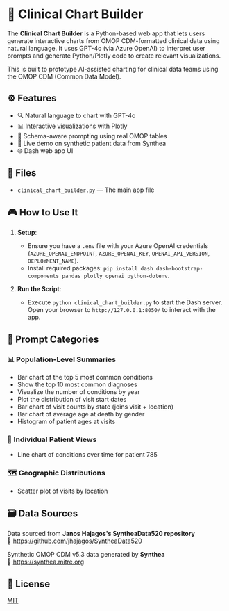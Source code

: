 
# 🏥 Clinical Chart Builder

The **Clinical Chart Builder** is a Python-based web app that lets users generate interactive charts from OMOP CDM-formatted clinical data using natural language. It uses GPT-4o (via Azure OpenAI) to interpret user prompts and generate Python/Plotly code to create relevant visualizations.

This is built to prototype AI-assisted charting for clinical data teams using the OMOP CDM (Common Data Model).

## ⚙️ Features

- 🔍 Natural language to chart with GPT-4o
- 📊 Interactive visualizations with Plotly
- 🧠 Schema-aware prompting using real OMOP tables
- 🔌 Live demo on synthetic patient data from Synthea
- 🌐 Dash web app UI

## 📂 Files

- `clinical_chart_builder.py` — The main app file

## 🎮 How to Use It

1. **Setup**:
   - Ensure you have a `.env` file with your Azure OpenAI credentials (`AZURE_OPENAI_ENDPOINT`, `AZURE_OPENAI_KEY`, `OPENAI_API_VERSION`, `DEPLOYMENT_NAME`).
   - Install required packages: `pip install dash dash-bootstrap-components pandas plotly openai python-dotenv`.

2. **Run the Script**:
   - Execute `python clinical_chart_builder.py` to start the Dash server. Open your browser to `http://127.0.0.1:8050/` to interact with the app.

## 🧠 Prompt Categories

### 📊 Population-Level Summaries
- Bar chart of the top 5 most common conditions
- Show the top 10 most common diagnoses
- Visualize the number of conditions by year
- Plot the distribution of visit start dates
- Bar chart of visit counts by state (joins visit + location)
- Bar chart of average age at death by gender
- Histogram of patient ages at visits

### 👤 Individual Patient Views
- Line chart of conditions over time for patient 785

### 🗺️ Geographic Distributions
- Scatter plot of visits by location

## 🗃️ Data Sources

Data sourced from **Janos Hajagos's SyntheaData520 repository**  
🔗 https://github.com/jhajagos/SyntheaData520

Synthetic OMOP CDM v5.3 data generated by **Synthea**  
🔗 https://synthea.mitre.org

## 📜 License
[MIT](LICENSE)
